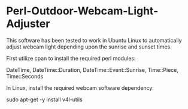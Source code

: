 # Perl-Outdoor-Webcam-Light-Adjuster
This software has been tested 
to work in Ubuntu Linux to 
automatically adjust webcam light 
depending upon the sunrise and 
sunset times. 

First utilize cpan to install the 
required perl modules: 

DateTime, 
DateTime::Duration, 
DateTime::Event::Sunrise, 
Time::Piece, 
Time::Seconds 

In Linux, 
install the required webcam 
software dependency: 

sudo apt-get -y install v4l-utils


